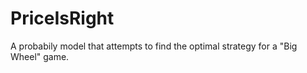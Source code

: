# PriceIsRight
A probabily model that attempts to find the optimal strategy for a "Big Wheel" game.
